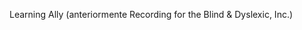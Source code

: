 <Token xmlns:xlink="http://www.w3.org/1999/xlink"><embeddedLabel xmlns="http://ddue.schemas.microsoft.com/authoring/2003/5">Learning Ally (anteriormente Recording for the Blind &amp; Dyslexic, Inc.) </embeddedLabel></Token>

<!--HONumber=May16_HO1-->


